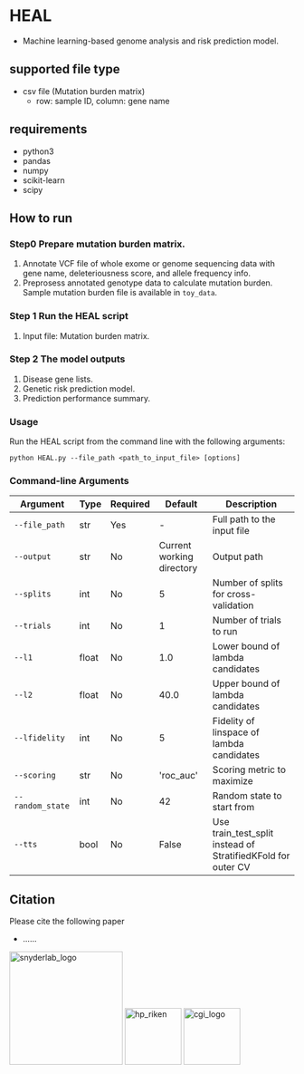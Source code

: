 # HEAL
- Machine learning-based genome analysis and risk prediction model.

## supported file type
- csv file (Mutation burden matrix)
   - row: sample ID, column: gene name

## requirements
- python3
- pandas
- numpy
- scikit-learn
- scipy

## How to run
### Step0 Prepare mutation burden matrix.
1. Annotate VCF file of whole exome or genome sequencing data with gene name, deleteriousness score, and allele frequency info.
2. Preprosess annotated genotype data to calculate mutation burden. Sample mutation burden file is available in `toy_data`.
### Step 1 Run the HEAL script
1. Input file: Mutation burden matrix.
### Step 2 The model outputs
1. Disease gene lists.
2. Genetic risk prediction model.
3. Prediction performance summary.

### Usage
Run the HEAL script from the command line with the following arguments:

```
python HEAL.py --file_path <path_to_input_file> [options]
```

### Command-line Arguments

| Argument | Type | Required | Default | Description |
|----------|------|----------|---------|-------------|
| `--file_path` | str | Yes | - | Full path to the input file |
| `--output` | str | No | Current working directory | Output path |
| `--splits` | int | No | 5 | Number of splits for cross-validation |
| `--trials` | int | No | 1 | Number of trials to run |
| `--l1` | float | No | 1.0 | Lower bound of lambda candidates |
| `--l2` | float | No | 40.0 | Upper bound of lambda candidates |
| `--lfidelity` | int | No | 5 | Fidelity of linspace of lambda candidates |
| `--scoring` | str | No | 'roc_auc' | Scoring metric to maximize |
| `--random_state` | int | No | 42 | Random state to start from |
| `--tts` | bool | No | False | Use train_test_split instead of StratifiedKFold for outer CV |

## Citation
Please cite the following paper
- ......

<img width="200" alt="snyderlab_logo" src="https://github.com/pirocv/HEAL/assets/51925146/0c17a201-9642-4da3-9457-5ff83ddb9a1b">
<img width="100" alt="hp_riken" src="https://github.com/pirocv/HEAL/assets/51925146/b37c836b-1a0e-4a2b-aca5-39baf220e4ea">
<img width="100" alt="cgi_logo" src="https://github.com/pirocv/HEAL/assets/51925146/d487a395-6741-4093-b515-ea078c685333">

